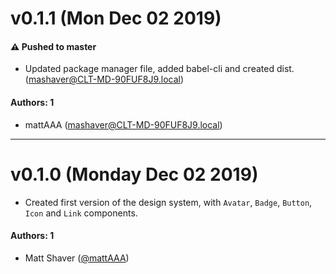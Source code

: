 # v0.1.1 (Mon Dec 02 2019)

#### ⚠️ Pushed to master

-   Updated package manager file, added babel-cli and created dist. (mashaver@CLT-MD-90FUF8J9.local)

#### Authors: 1

-   mattAAA (mashaver@CLT-MD-90FUF8J9.local)

---

# v0.1.0 (Monday Dec 02 2019)

-   Created first version of the design system, with `Avatar`, `Badge`, `Button`, `Icon` and `Link` components.

#### Authors: 1

-   Matt Shaver ([@mattAAA](https://github.com/mattAAA))
